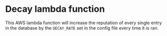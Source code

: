 # Decay lambda function

This AWS lambda function will increase the reputation of every single entry in the database by the `DECAY_RATE` set in the config file every time it is ran.
